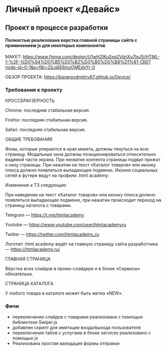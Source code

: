 # Личный проект «Девайс»

## Проект в процессе разработки

#### Полностью реализована верстка главной страницы сайта с приминением js для некоторых компонентов

МАКЕТ: https://www.figma.com/design/U1wH2IKuSxq2VdnXu7IeJ5/HTML-1-%2F-%D0%94%D0%B5%D0%B2%D0%B0%D0%B9%D1%81-(36)?node-id=0-1&p=f&t=ZILq6E6mzOMEdvYr-0

ОБЗОР ПРОЕКТА: https://baranovdmitriy87.github.io/Device/

### Требования к проекту

КРОССБРАУЗЕРНОСТЬ

Chrome: последняя стабильная версия.

Firefox: последняя стабильная версия.

Safari: последняя стабильная версия.

ОБЩИЕ ТРЕБОВАНИЯ

Фоны, которые упираются в края макета, должны тянуться на всю страницу.
Модальные окна должны позиционироваться относительно видимой части экрана.
При нехватке контента страницы подвал прижат к низу страницы.
При нажатии на текст «Каталог товаров» или иконку плюса должно появляться выпадающее подменю.
Иконки социальных сетей в футере ведут на профили .html academy:

Изменения к ТЗ следующие:

При наведении на текст «Каталог товаров» или иконку плюса должно появляться выпадающее подменю,
при нажатии происходит переход на страницу каталога с товарами.

Telegram — https://t.me/htmlacademy

Youtube — https://www.youtube.com/user/htmlacademyru

Twitter — https://twitter.com/htmlacademy_ru

Логотип .html academy ведёт на главную страницу сайта разработчика — https://htmlacademy.ru/

ГЛАВНАЯ СТРАНИЦА

Вёрстка всех слайдов в промо-слайдере и в блоке «Сервисы» обязательна.

СТРАНИЦА КАТАЛОГА

У любого товара в каталоге может быть метка «NEW».

### Фичи
- переключение слайдов с товарами реализована с помощью библиотеки Swiper.js
- добавлен скрипт для имитации входа/выхода пользователя
- переключение табов с услугами в блоке services реализовано с помощью js
- Реализована простая валидация формы отправки
